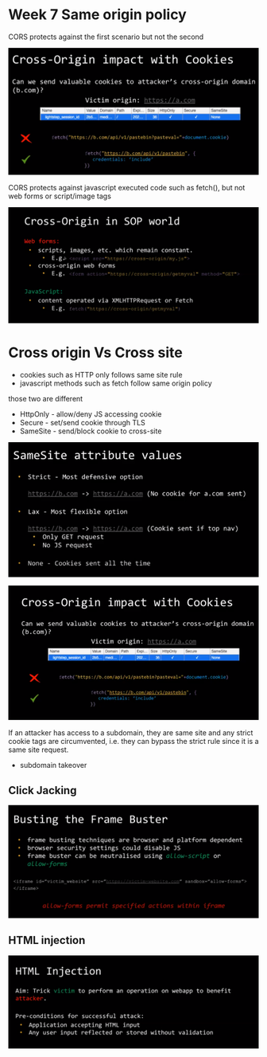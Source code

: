 # Week 7 Same origin policy



CORS protects against the first scenario but not the second

![image-20210716214211643](./images/26.png)

CORS protects against javascript executed code such as fetch(), but not web forms or script/image tags 

![image-20210716214024962](./images/25.png)

# Cross origin Vs Cross site

- cookies such as HTTP only follows same site rule 
- javascript methods such as fetch follow same origin policy

those two are different

- HttpOnly - allow/deny JS accessing cookie
- Secure - set/send cookie through TLS
- SameSite - send/block cookie to cross-site

![image-20210716203902615](./images/23)

![image-20210716204403550](./images/24.png)



If an attacker has access to a subdomain, they are same site and any strict cookie tags are circumvented, i.e. they can bypass the strict rule since it is a same site request.

- subdomain takeover



## Click Jacking

![image-20210716220259872](./images/27.png)



## HTML injection

![image-20210716221414145](./images/28.png)
